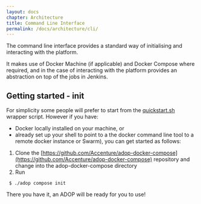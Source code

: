 ```yaml
---
layout: docs
chapter: Architecture
title: Command Line Interface 
permalink: /docs/architecture/cli/
---
```


The command line interface provides a standard way of initialising and interacting with the platform.

It makes use of Docker Machine (if applicable) and Docker Compose where required, and in the case of interacting with the platform provides an abstraction on top of the jobs in Jenkins.

## Getting started - init
For simplicity some people will prefer to start from the [quickstart.sh](../quickstart.md) wrapper script.  However if you have:
* Docker locally installed on your machine, or
* already set up your shell to point to a the docker command line tool to a remote docker instance or Swarm), you can get started as follows:
1. Clone the [https://github.com/Accenture/adop-docker-compose](https://github.com/Accenture/adop-docker-compose) repository and change into the adop-docker-compose directory
2. Run
```
 $ ./adop compose init
```
There you have it, an ADOP will be ready for you to use!
